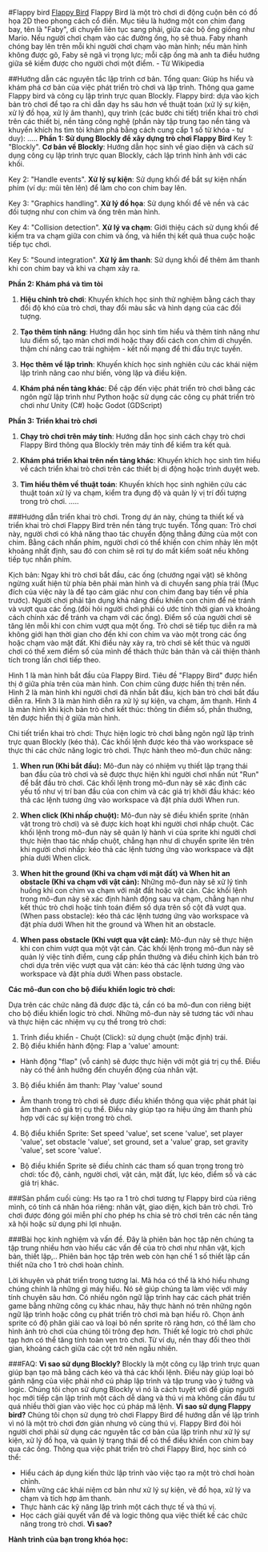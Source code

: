 #Flappy bird
[Flappy Bird](https://golang.org/dl)
Flappy Bird là một trò chơi di động cuộn bên có đồ họa 2D theo phong cách cổ điển. Mục tiêu là hướng một con chim đang bay, tên là "Faby", di chuyển liên tục sang phải, giữa các bộ ống giống như Mario. Nếu người chơi chạm vào các đường ống, họ sẽ thua. Faby nhanh chóng bay lên trên mỗi khi người chơi chạm vào màn hình; nếu màn hình không được gõ, Faby sẽ ngã vì trọng lực; mỗi cặp ống mà anh ta điều hướng giữa sẽ kiếm được cho người chơi một điểm. - Từ Wikipedia


##Hướng dẫn các nguyên tắc lập trình cơ bản.
Tổng quan: 
Giúp hs hiểu và khám phá cơ bản của việc phát triển trò chơi và lập trình. Thông qua game Flappy bird và công cụ lập trình trực quan Blockly. 
Flappy bird: dựa vào kịch bản trò chơi để tạo ra chỉ dẫn dạy hs sâu hơn về thuật toán (xử lý sự kiện, xử lý đồ họa, xử lý âm thanh), quy trình (các bước chi tiết) triển khai trò chơi trên các thiết bị, nền tảng công nghệ (phần này tập trung tạo nền tảng và khuyến khích hs tìm tòi khám phá bằng cách cung cấp 1 số từ khóa - tư duy): 
.....
**Phần 1: Sử dụng Blockly để xây dựng trò chơi Flappy Bird**
Key 1: "Blockly". **Cơ bản về Blockly**: Hướng dẫn học sinh về giao diện và cách sử dụng công cụ lập trình trực quan Blockly, cách lập trình hình ảnh với các khối.

Key 2: "Handle events". **Xử lý sự kiện**: Sử dụng khối để bắt sự kiện nhấn phím (ví dụ: mũi tên lên) để làm cho con chim bay lên.

Key 3: "Graphics handling". **Xử lý đồ họa**: Sử dụng khối để vẽ nền và các đối tượng như con chim và ống trên màn hình.

Key 4: "Collision detection". **Xử lý va chạm**: Giới thiệu cách sử dụng khối để kiểm tra va chạm giữa con chim và ống, và hiển thị kết quả thua cuộc hoặc tiếp tục chơi.

Key 5: "Sound integration". **Xử lý âm thanh**: Sử dụng khối để thêm âm thanh khi con chim bay và khi va chạm xảy ra.

**Phần 2: Khám phá và tìm tòi**
1. **Hiệu chỉnh trò chơi**: Khuyến khích học sinh thử nghiệm bằng cách thay đổi độ khó của trò chơi, thay đổi màu sắc và hình dạng của các đối tượng.

2. **Tạo thêm tính năng**: Hướng dẫn học sinh tìm hiểu và thêm tính năng như lưu điểm số, tạo màn chơi mới hoặc thay đổi cách con chim di chuyển. thậm chí nâng cao trải nghiệm -  kết nối mạng để thi đấu trực tuyến.

3. **Học thêm về lập trình**: Khuyến khích học sinh nghiên cứu các khái niệm lập trình nâng cao như biến, vòng lặp và điều kiện.

4. **Khám phá nền tảng khác**: Đề cập đến việc phát triển trò chơi bằng các ngôn ngữ lập trình như Python hoặc sử dụng các công cụ phát triển trò chơi như Unity (C#) hoặc Godot (GDScript)

**Phần 3: Triển khai trò chơi**
1. **Chạy trò chơi trên máy tính**: Hướng dẫn học sinh cách chạy trò chơi Flappy Bird thông qua Blockly trên máy tính để kiểm tra kết quả.

2. **Khám phá triển khai trên nền tảng khác**: Khuyến khích học sinh tìm hiểu về cách triển khai trò chơi trên các thiết bị di động hoặc trình duyệt web.

3. **Tìm hiểu thêm về thuật toán**: Khuyến khích học sinh nghiên cứu các thuật toán xử lý va chạm, kiểm tra đụng độ và quản lý vị trí đối tượng trong trò chơi.
.....

###Hướng dẫn triển khai trò chơi.
Trong dự án này, chúng ta thiết kế và triển khai trò chơi Flappy Bird trên nền tảng trực tuyến.
Tổng quan:
Trò chơi này, người chơi có khả năng thao tác chuyển động thẳng đứng của một con chim. Bằng cách nhấn phím, người chơi có thể khiến con chim nhảy lên một khoảng nhất định, sau đó con chim sẽ rơi tự do mất kiểm soát nếu không tiếp tục nhấn phím.

Kịch bản: 
Ngay khi trò chơi bắt đầu, các ống (chướng ngại vật) sẽ không ngừng xuất hiện từ phía bên phải màn hình và di chuyển sang phía trái (Mục đích của việc này là để tạo cảm giác như con chim đang bay tiến về phía trước).
Người chơi phải tận dụng khả năng điều khiển con chim để né tránh và vượt qua các ống.(đòi hỏi người chơi phải có ước tính thời gian và khoảng cách chính xác để tránh va chạm với các ống). Điểm số của người chơi sẽ tăng lên mỗi khi con chim vượt qua một ống.
Trò chơi sẽ tiếp tục diễn ra mà không giới hạn thời gian cho đến khi con chim va vào một trong các ống hoặc chạm vào mặt đất. Khi điều này xảy ra, trò chơi sẽ kết thúc và người chơi có thể xem điểm số của mình để thách thức bản thân và cải thiện thành tích trong lần chơi tiếp theo.

Hình 1 là màn hình bắt đầu của Flappy Bird. Tiêu đề "Flappy Bird" được hiển thị ở giữa
phía trên của màn hình. Con chim cũng được hiển thị trên nền.
Hình 2 là màn hình khi người chơi đã nhấn bắt đầu, kịch bản trò chơi bắt đầu diễn ra.
Hình 3 là màn hình diễn ra xử lý sự kiện, va chạm, âm thanh.
Hình 4 là màn hình khi kịch bản trò chơi kết thúc: thông tin điểm số, phần thưởng, tên được hiển thị ở giữa màn hình.

Chi tiết triển khai trò chơi:
Thực hiện logic trò chơi bằng ngôn ngữ lập trình trực quan Blockly (kéo thả). Các khối lệnh được kéo thả vào workspace sẽ thực thi các chức năng logic trò chơi. 
Thực hành theo mô-đun chức năng:
1. **When run (Khi bắt đầu):**
   Mô-đun này có nhiệm vụ thiết lập trạng thái ban đầu của trò chơi và sẽ được thực hiện khi người chơi nhấn nút "Run" để bắt đầu trò chơi. Các khối lệnh trong mô-đun này sẽ xác định các yếu tố như vị trí ban đầu của con chim và các giá trị khởi đầu khác: kéo thả các lệnh tương ứng vào workspace và đặt phía dưới When run.

2. **When click (Khi nhấp chuột):**
   Mô-đun này sẽ điều khiển sprite (nhân vật trong trò chơi) và sẽ được kích hoạt khi người chơi nhấp chuột. Các khối lệnh trong mô-đun này sẽ quản lý hành vi của sprite khi người chơi thực hiện thao tác nhấp chuột, chẳng hạn như di chuyển sprite lên trên khi người chơi nhấp: kéo thả các lệnh tương ứng vào workspace và đặt phía dưới When click.

3. **When hit the ground (Khi va chạm với mặt đất) và When hit an obstacle (Khi va chạm với vật cản):**
   Những mô-đun này sẽ xử lý tình huống khi con chim va chạm với mặt đất hoặc vật cản. Các khối lệnh trong mô-đun này sẽ xác định hành động sau va chạm, chẳng hạn như kết thúc trò chơi hoặc tính toán điểm số dựa trên số cột đã vượt qua.(When pass obstacle): kéo thả các lệnh tương ứng vào workspace và đặt phía dưới When hit the ground và When hit an obstacle.

4. **When pass obstacle (Khi vượt qua vật cản):**
   Mô-đun này sẽ thực hiện khi con chim vượt qua một vật cản. Các khối lệnh trong mô-đun này sẽ quản lý việc tính điểm, cung cấp phần thưởng và điều chỉnh kịch bản trò chơi dựa trên việc vượt qua vật cản: kéo thả các lệnh tương ứng vào workspace và đặt phía dưới When pass obstacle.


**Các mô-đun con cho bộ điều khiển logic trò chơi:**

Dựa trên các chức năng đã được đặc tả, cần có ba mô-đun con riêng biệt cho bộ điều khiển logic trò chơi. Những mô-đun này sẽ tương tác với nhau và thực hiện các nhiệm vụ cụ thể trong trò chơi:
1. Trình điều khiển - Chuột (Click): sử dụng chuột (mặc định) trái.
2. Bộ điều khiển hành động:
Flap a 'value' amount:
- Hành động "flap" (vỗ cánh) sẽ được thực hiện với một giá trị cụ thể. Điều này có thể ảnh hưởng đến chuyển động của nhân vật.
3. Bộ điều khiển âm thanh:
Play 'value' sound
- Âm thanh trong trò chơi sẽ được điều khiển thông qua việc phát phát lại âm thanh có giá trị cụ thể. Điều này giúp tạo ra hiệu ứng âm thanh phù hợp với các sự kiện trong trò chơi.
4. Bộ điều khiển Sprite: 
Set speed 'value', 
set scene 'value', 
set player 'value', 
set obstacle 'value', 
set ground, set a 'value'
grap, set gravity 'value', 
set score 'value'.
- Bộ điều khiển Sprite sẽ điều chỉnh các tham số quan trọng trong trò chơi: tốc độ, cảnh, người chơi, vật cản, mặt đất, lực kéo, điểm số và các giá trị khác.

###Sản phẩm cuối cùng:
Hs tạo ra 1 trò chơi tương tự Flappy bird của riêng mình, có tính cá nhân hóa riêng: nhân vật, giao diện, kịch bản trò chơi. Trò chơi được đóng gói miễn phí cho phép hs chia sẻ trò chơi trên các nền tảng xã hội hoặc sử dụng phi lợi nhuận.

###Bài học kinh nghiệm và vấn đề.
Đây là phiên bản học tập nên chúng ta tập trung nhiều hơn vào hiểu các vấn đề của trò chơi như nhân vật, kịch bản, thiết lập,..
Phiên bản học tập trên web còn hạn chế 1 số thiết lập cần thiết nữa cho 1 trò chơi hoàn chỉnh.

Lời khuyên và phát triển trong tương lai. 
Mã hóa có thể là khó hiểu nhưng chúng chính là những gì máy hiểu. Nó sẽ giúp chúng ta làm việc với máy tính chuyên sâu hơn.
Có nhiều ngôn ngữ lập trình hay các cách phát triển game bằng những công cụ khác nhau, hãy thực hành nó trên những ngôn ngữ lập trình hoặc công cụ phát triển trò chơi mà bạn hiểu rõ.
Chọn ảnh sprite có độ phân giải cao và loại bỏ nền sprite rõ ràng hơn, có thể làm cho hình ảnh trò chơi của chúng tôi trông đẹp hơn.
Thiết kế logic trò chơi phức tạp hơn có thể tăng tính toàn vẹn trò chơi. Từ ví dụ, nền thay đổi theo thời gian, khoảng cách giữa các cột trở nên ngẫu nhiên.

###FAQ:
**Vì sao sử dụng Blockly?**
Blockly là một công cụ lập trình trực quan giúp bạn tạo mã bằng cách kéo và thả các khối lệnh. Điều này giúp loại bỏ gánh nặng của việc phải nhớ cú pháp lập trình và tập trung vào ý tưởng và logic. Chúng tôi chọn sử dụng Blockly vì nó là cách tuyệt vời để giúp người học mới tiếp cận lập trình một cách dễ dàng và thú vị mà không cần đầu tư quá nhiều thời gian vào việc học cú pháp mã lệnh.
**Vì sao sử dụng Flappy bird?**
Chúng tôi chọn sử dụng trò chơi Flappy Bird để hướng dẫn về lập trình vì nó là một trò chơi đơn giản nhưng vô cùng thú vị. Flappy Bird đòi hỏi người chơi phải sử dụng các nguyên tắc cơ bản của lập trình như xử lý sự kiện, xử lý đồ họa, và quản lý trạng thái để có thể điều khiển con chim bay qua các ống.
Thông qua việc phát triển trò chơi Flappy Bird, học sinh có thể:
- Hiểu cách áp dụng kiến thức lập trình vào việc tạo ra một trò chơi hoàn chỉnh.
- Nắm vững các khái niệm cơ bản như xử lý sự kiện, vẽ đồ họa, xử lý va chạm và tích hợp âm thanh.
- Thực hành các kỹ năng lập trình một cách thực tế và thú vị.
- Học cách giải quyết vấn đề và logic thông qua việc thiết kế các chức năng trong trò chơi.
**Vì sao?**

**Hành trình của bạn trong khóa học:**



